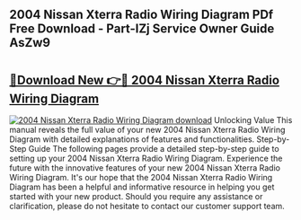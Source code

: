 ## 2004 Nissan Xterra Radio Wiring Diagram PDf Free Download - Part-IZj Service Owner Guide AsZw9

# <h2><a href="http://dfmall.blite.top/?on=2004+Nissan+Xterra+Radio+Wiring+Diagram">🔗Download New 👉🔴 2004 Nissan Xterra Radio Wiring Diagram</a></h2>

[![2004 Nissan Xterra Radio Wiring Diagram download](https://i.imgur.com/lujVjoI.png)](http://dfmall.blite.top/?on=2004+Nissan+Xterra+Radio+Wiring+Diagram)
Unlocking Value This manual reveals the full value of your new 2004 Nissan Xterra Radio Wiring Diagram with detailed explanations of features and functionalities. Step-by-Step Guide The following pages provide a detailed step-by-step guide to setting up your 2004 Nissan Xterra Radio Wiring Diagram. Experience the future with the innovative features of your new 2004 Nissan Xterra Radio Wiring Diagram. It's our hope that the 2004 Nissan Xterra Radio Wiring Diagram has been a helpful and informative resource in helping you get started with your new product. Should you require any assistance or clarification, please do not hesitate to contact our customer support team.
